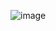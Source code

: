 ![image](https://github.com/hasan-99/Car-Rental/assets/75910448/b4d2b84c-dd34-4fd4-b5c0-ea3a237d2f18)
